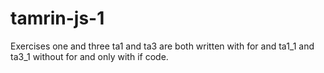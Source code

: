 # tamrin-js-1
Exercises one and three ta1 and ta3 are both written with for and ta1_1 and ta3_1 without for and only with if code.
